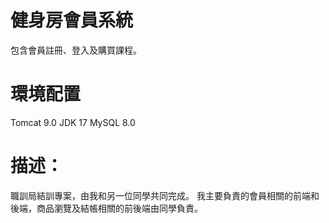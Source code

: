 # 健身房會員系統
包含會員註冊、登入及購買課程。

# 環境配置
Tomcat 9.0
JDK 17
MySQL 8.0

# 描述：
職訓局結訓專案，由我和另一位同學共同完成。
我主要負責的會員相關的前端和後端，商品瀏覽及結帳相關的前後端由同學負責。


